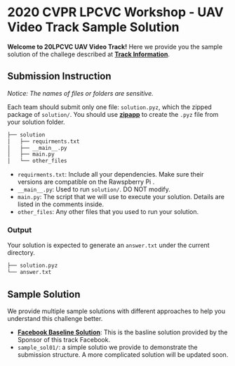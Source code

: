 # 2020 CVPR LPCVC Workshop - UAV Video Track Sample Solution
__Welcome to 20LPCVC UAV Video Track!__ Here we provide you the sample solution of the challege described at **[Track Information](https://lpcv.ai/2020CVPR/video-track)**.

## Submission Instruction
_Notice: The names of files or folders are sensitive._

Each team should submit only one file: `solution.pyz`, which the zipped package of `solution/`. You should use __[zipapp](https://docs.python.org/3/library/zipapp.html)__ to create the `.pyz` file from your solution folder. 
```bash
├── solution
│   ├── requirments.txt
│   ├── __main__.py
│   ├── main.py
│   └── other_files
```
* `requirments.txt`: Include all your dependencies. Make sure their versions are compatible on the Rawspberry Pi . 
* `__main__.py`: Used to run `solution/`. DO NOT modify.
* `main.py`: The script that we will use to execute your solution. Details are listed in the comments inside. 
* `other_files`: Any other files that you used to run your solution. 

### Output
Your solution is expected to generate an `answer.txt` under the current directory. 
```bash
├── solution.pyz
└── answer.txt
```

## Sample Solution
We provide multiple sample solutions with different approaches to help you understand this challenge better. 
* **[Facebook Baseline Solution](https://github.com/sstsai-adl/workshops/tree/master/LPCV_2020/uav_video_challenge)**: This is the basline solution provided by the Sponsor of this track Facebook. 
* `sample_sol01/`: a simple solutio we provide to demonstrate the submission structure. A more complicated solution will be updated soon.

